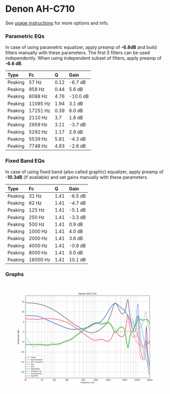 # Denon AH-C710
See [usage instructions](https://github.com/jaakkopasanen/AutoEq#usage) for more options and info.

### Parametric EQs
In case of using parametric equalizer, apply preamp of **-6.8dB** and build filters manually
with these parameters. The first 5 filters can be used independently.
When using independent subset of filters, apply preamp of **-6.6 dB**.

| Type    | Fc       |    Q | Gain     |
|:--------|:---------|:-----|:---------|
| Peaking | 57 Hz    | 0.12 | -6.7 dB  |
| Peaking | 958 Hz   | 0.44 | 5.6 dB   |
| Peaking | 6088 Hz  | 4.76 | -10.0 dB |
| Peaking | 11095 Hz | 1.94 | 3.1 dB   |
| Peaking | 17251 Hz | 0.39 | 6.0 dB   |
| Peaking | 2110 Hz  | 3.7  | 1.8 dB   |
| Peaking | 2959 Hz  | 3.11 | -3.7 dB  |
| Peaking | 5292 Hz  | 1.17 | 2.9 dB   |
| Peaking | 5539 Hz  | 5.81 | -4.3 dB  |
| Peaking | 7748 Hz  | 4.93 | -2.6 dB  |

### Fixed Band EQs
In case of using fixed band (also called graphic) equalizer, apply preamp of **-10.3dB**
(if available) and set gains manually with these parameters.

| Type    | Fc       |    Q | Gain    |
|:--------|:---------|:-----|:--------|
| Peaking | 31 Hz    | 1.41 | -6.5 dB |
| Peaking | 62 Hz    | 1.41 | -4.7 dB |
| Peaking | 125 Hz   | 1.41 | -5.1 dB |
| Peaking | 250 Hz   | 1.41 | -3.3 dB |
| Peaking | 500 Hz   | 1.41 | 0.9 dB  |
| Peaking | 1000 Hz  | 1.41 | 4.0 dB  |
| Peaking | 2000 Hz  | 1.41 | 3.6 dB  |
| Peaking | 4000 Hz  | 1.41 | -0.8 dB |
| Peaking | 8000 Hz  | 1.41 | 0.0 dB  |
| Peaking | 16000 Hz | 1.41 | 10.1 dB |

### Graphs
![](./Denon%20AH-C710.png)